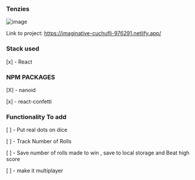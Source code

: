 ### Tenzies

![image](https://user-images.githubusercontent.com/53145644/182699252-11aa7eee-9f3c-46ca-b568-2c80560b830e.png)

Link to project: https://imaginative-cuchufli-976291.netlify.app/

### Stack used
[x] - React

### NPM PACKAGES

[X] - nanoid

[x] - react-confetti

### Functionality To add

[ ] - Put real dots on dice

[ ] - Track Number of Rolls

[ ] - Save number of rolls made to win , save to local storage and Beat high score

[ ] - make it multiplayer
